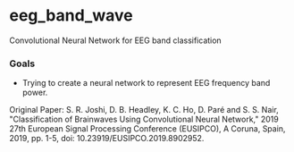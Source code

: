 # eeg_band_wave
Convolutional Neural Network for EEG band classification

### Goals
- Trying to create a neural network to represent EEG frequency band power.

Original Paper:
S. R. Joshi, D. B. Headley, K. C. Ho, D. Paré and S. S. Nair, "Classification of Brainwaves Using Convolutional Neural Network," 2019 27th European Signal Processing Conference (EUSIPCO), A Coruna, Spain, 2019, pp. 1-5, doi: 10.23919/EUSIPCO.2019.8902952.